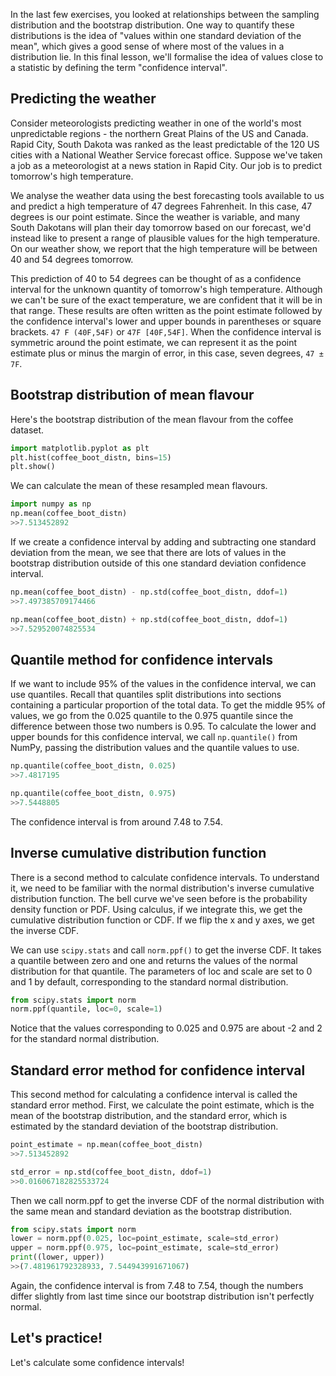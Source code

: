 In the last few exercises, you looked at relationships between the sampling distribution and the bootstrap distribution. One way to quantify these distributions is the idea of "values within one standard deviation of the mean", which gives a good sense of where most of the values in a distribution lie. In this final lesson, we'll formalise the idea of values close to a statistic by defining the term "confidence interval".
## Predicting the weather
Consider meteorologists predicting weather in one of the world's most unpredictable regions - the northern Great Plains of the US and Canada. Rapid City, South Dakota was ranked as the least predictable of the 120 US cities with a National Weather Service forecast office. Suppose we've taken a job as a meteorologist at a news station in Rapid City. Our job is to predict tomorrow's high temperature.

We analyse the weather data using the best forecasting tools available to us and predict a high temperature of 47 degrees Fahrenheit. In this case, 47 degrees is our point estimate. Since the weather is variable, and many South Dakotans will plan their day tomorrow based on our forecast, we'd instead like to present a range of plausible values for the high temperature. On our weather show, we report that the high temperature will be between 40 and 54 degrees tomorrow.

This prediction of 40 to 54 degrees can be thought of as a confidence interval for the unknown quantity of tomorrow's high temperature. Although we can't be sure of the exact temperature, we are confident that it will be in that range. These results are often written as the point estimate followed by the confidence interval's lower and upper bounds in parentheses or square brackets. `47 F (40F,54F)` or `47F [40F,54F]`. When the confidence interval is symmetric around the point estimate, we can represent it as the point estimate plus or minus the margin of error, in this case, seven degrees, `47 ± 7F`.
## Bootstrap distribution of mean flavour
Here's the bootstrap distribution of the mean flavour from the coffee dataset.
```Python
import matplotlib.pyplot as plt
plt.hist(coffee_boot_distn, bins=15)
plt.show()
```
We can calculate the mean of these resampled mean flavours.
```Python
import numpy as np
np.mean(coffee_boot_distn)
>>7.513452892
```
If we create a confidence interval by adding and subtracting one standard deviation from the mean, we see that there are lots of values in the bootstrap distribution outside of this one standard deviation confidence interval.
```Python
np.mean(coffee_boot_distn) - np.std(coffee_boot_distn, ddof=1)
>>7.497385709174466

np.mean(coffee_boot_distn) + np.std(coffee_boot_distn, ddof=1)
>>7.529520074825534
```
## Quantile method for confidence intervals
If we want to include 95% of the values in the confidence interval, we can use quantiles. Recall that quantiles split distributions into sections containing a particular proportion of the total data. To get the middle 95% of values, we go from the 0.025 quantile to the 0.975 quantile since the difference between those two numbers is 0.95. To calculate the lower and upper bounds for this confidence interval, we call `np.quantile()` from NumPy, passing the distribution values and the quantile values to use. 
```Python
np.quantile(coffee_boot_distn, 0.025)
>>7.4817195

np.quantile(coffee_boot_distn, 0.975)
>>7.5448805
```
The confidence interval is from around 7.48 to 7.54.
## Inverse cumulative distribution function
There is a second method to calculate confidence intervals. To understand it, we need to be familiar with the normal distribution's inverse cumulative distribution function. The bell curve we've seen before is the probability density function or PDF. Using calculus, if we integrate this, we get the cumulative distribution function or CDF. If we flip the x and y axes, we get the inverse CDF. 

We can use `scipy.stats` and call `norm.ppf()` to get the inverse CDF. It takes a quantile between zero and one and returns the values of the normal distribution for that quantile. The parameters of loc and scale are set to 0 and 1 by default, corresponding to the standard normal distribution. 
```Python
from scipy.stats import norm
norm.ppf(quantile, loc=0, scale=1)
```
Notice that the values corresponding to 0.025 and 0.975 are about -2 and 2 for the standard normal distribution.
## Standard error method for confidence interval
This second method for calculating a confidence interval is called the standard error method. First, we calculate the point estimate, which is the mean of the bootstrap distribution, and the standard error, which is estimated by the standard deviation of the bootstrap distribution. 
```Python
point_estimate = np.mean(coffee_boot_distn)
>>7.513452892

std_error = np.std(coffee_boot_distn, ddof=1)
>>0.016067182825533724
```
Then we call norm.ppf to get the inverse CDF of the normal distribution with the same mean and standard deviation as the bootstrap distribution. 
```Python
from scipy.stats import norm
lower = norm.ppf(0.025, loc=point_estimate, scale=std_error)
upper = norm.ppf(0.975, loc=point_estimate, scale=std_error)
print((lower, upper))
>>(7.481961792328933, 7.544943991671067)
```
Again, the confidence interval is from 7.48 to 7.54, though the numbers differ slightly from last time since our bootstrap distribution isn't perfectly normal.
## Let's practice!
Let's calculate some confidence intervals!